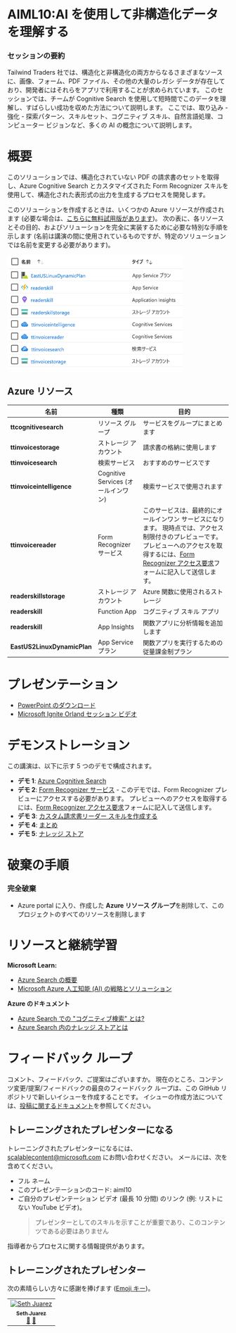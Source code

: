 # <a name="aiml10-making-sense-of-your-unstructured-data-with-ai"></a>AIML10:AI を使用して非構造化データを理解する

### <a name="session-abstract"></a>セッションの要約

Tailwind Traders 社では、構造化と非構造化の両方からなるさまざまなソースに、画像、フォーム、PDF ファイル、その他の大量のレガシ データが存在しており、開発者にはそれらをアプリで利用することが求められています。 このセッションでは、チームが Cognitive Search を使用して短時間でこのデータを理解し、すばらしい成功を収めた方法について説明します。 ここでは、取り込み - 強化 - 探索パターン、スキルセット、コグニティブ スキル、自然言語処理、コンピューター ビジョンなど、多くの AI の概念について説明します。

# <a name="overview"></a>概要
このソリューションでは、構造化されていない PDF の請求書のセットを取得し、Azure Cognitive Search とカスタマイズされた Form Recognizer スキルを使用して、構造化された表形式の出力を生成するプロセスを開発します。 

このソリューションを作成するときは、いくつかの Azure リソースが作成されます (必要な場合は、[こちらに無料試用版があります](https://azure.microsoft.com/en-gb/free/?WT.mc_id=msignitethetour2019-github-aiml10))。 次の表に、各リソースとその目的、およびソリューションを完全に実装するために必要な特別な手順を示します (名前は講演の間に使用されているものですが、特定のソリューションでは名前を変更する必要があります)。

![Azure リソース](images/resources.png "Azure リソース")

## <a name="azure-resources"></a>Azure リソース

| 名前                       | 種類                            | 目的                    |
| -------------------------- | ------------------------------- | ------------------------- |
| **ttcognitivesearch**     | リソース グループ                  | サービスをグループにまとめます   |
| **ttinvoicestorage**      | ストレージ アカウント                 | 請求書の格納に使用します     |
| **ttinvoicesearch**       | 検索サービス                  | おすすめのサービスです           |
| **ttinvoiceintelligence** | Cognitive Services (オールインワン) | 検索サービスで使用されます |
| **ttinvoicereader**       | Form Recognizer サービス         | このサービスは、最終的にオールインワン サービスになります。 現時点では、アクセス制限付きのプレビューです。 プレビューへのアクセスを取得するには、[Form Recognizer アクセス要求](https://aka.ms/FormRecognizerRequestAccess)フォームに記入して送信します。  |
| **readerskillstorage**   | ストレージ アカウント              | Azure 関数に使用されるストレージ |
| **readerskill**          | Function App                 | コグニティブ スキル アプリ |
| **readerskill**          | App Insights                   | 関数アプリに分析情報を追加します |
| **EastUS2LinuxDynamicPlan** | App Service プラン                   | 関数アプリを実行するための従量課金制プラン |

# <a name="presentation"></a>プレゼンテーション

* [PowerPoint のダウンロード](https://globaleventcdn.blob.core.windows.net/assets/aiml/aiml10/aiml10.pptx)
* [Microsoft Ignite Orland セッション ビデオ](https://myignite.techcommunity.microsoft.com/sessions/82986?source=sessions)


# <a name="demonstrations"></a>デモンストレーション
この講演は、以下に示す 5 つのデモで構成されます。 

- **デモ 1**: [Azure Cognitive Search](demo1.md)
- **デモ 2**: [Form Recognizer サービス](demo2.md) - このデモでは、Form Recognizer プレビューにアクセスする必要があります。 プレビューへのアクセスを取得するには、[Form Recognizer アクセス要求](https://aka.ms/FormRecognizerRequestAccess)フォームに記入して送信します。
- **デモ 3**: [カスタム請求書リーダー スキルを作成する](demo3.md)
- **デモ 4**: [まとめ](demo4.md)
- **デモ 5**: [ナレッジ ストア](demo5.md)


# <a name="teardown-instructions"></a>破棄の手順

### <a name="full-teardown"></a>完全破棄

* Azure portal に入り、作成した **Azure リソース グループ**を削除して、このプロジェクトのすべてのリソースを削除します


# <a name="resources-and-continued-learning"></a>リソースと継続学習

**Microsoft Learn:**
* [Azure Search の概要](https://docs.microsoft.com/en-us/learn/modules/intro-to-azure-search/?WT.mc_id=msignitethetour2019-github-aiml10)
* [Microsoft Azure 人工知能 (AI) の戦略とソリューション](https://docs.microsoft.com/en-us/learn/modules/azure-artificial-intelligence/?WT.mc_id=msignitethetour2019-github-aiml10)

**Azure のドキュメント**
* [Azure Search での "コグニティブ検索" とは?](https://docs.microsoft.com/en-us/azure/search/cognitive-search-concept-intro/?WT.mc_id=msignitethetour2019-github-aiml10)
* [Azure Search 内のナレッジ ストアとは](https://docs.microsoft.com/en-us/azure/search/knowledge-store-concept-intro)


# <a name="feedback-loop"></a>フィードバック ループ

コメント、フィードバック、ご提案はございますか。 現在のところ、コンテンツ変更/提案/フィードバックの最良のフィードバック ループは、この GitHub リポジトリで新しいイシューを作成することです。 イシューの作成方法については、[投稿に関するドキュメント](https://github.com/microsoft/ignite-learning-paths/blob/master/contributing.md)を参照してください。

## <a name="become-a-trained-presenter"></a>トレーニングされたプレゼンターになる

トレーニングされたプレゼンターになるには、[scalablecontent@microsoft.com](mailto:scalablecontent@microsoft.com) にお問い合わせください。 メールには、次を含めてください。

- フル ネーム
- このプレゼンテーションのコード: aiml10
- ご自分のプレゼンテーション ビデオ (最長 10 分間) のリンク (例: リストにない YouTube ビデオ)。 
  > プレゼンターとしてのスキルを示すことが重要であり、このコンテンツである必要はありません

指導者からプロセスに関する情報提供があります。

## <a name="trained-presenters"></a>トレーニングされたプレゼンター

次の素晴らしい方々に感謝を捧げます ([Emoji キー](https://allcontributors.org/docs/en/emoji-key))。

<!-- ALL-CONTRIBUTORS-LIST:START - Do not remove or modify this section -->
<!-- prettier-ignore -->

<table>
<tr>
    <td align="center"><a href="https://github.com/sethjuarez">
        <img src="https://avatars2.githubusercontent.com/u/115409?s=460&v=4" width="100px;" alt="Seth Juarez"/><br />
        <sub><b>Seth Juarez</b></sub></a><br />
            <a href="Add link to powerpoint here" title="トーク">📢</a>
            <a href="Add link to pull request here" title="ドキュメント">📖</a> 
    </td>
</tr></table>

<!-- ALL-CONTRIBUTORS-LIST:END -->